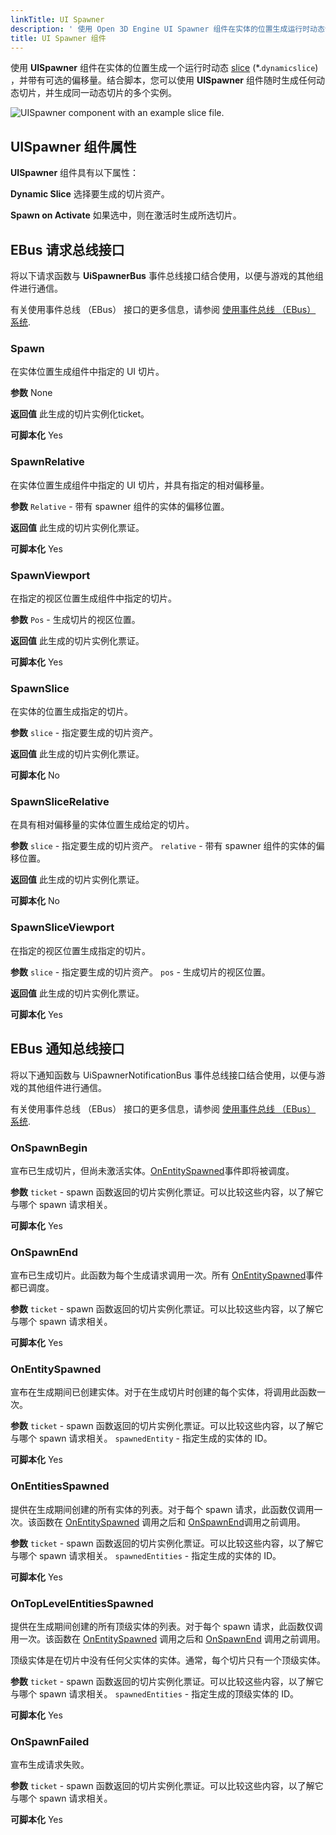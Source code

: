 ```yaml
---
linkTitle: UI Spawner
description: ' 使用 Open 3D Engine UI Spawner 组件在实体的位置生成运行时动态切片，并带有可选的偏移量。 '
title: UI Spawner 组件
---
```


使用 **UISpawner** 组件在实体的位置生成一个运行时动态 [slice](/docs/user-guide/interactivity/user-interface/slices) \(\*.`dynamicslice`\) ，并带有可选的偏移量。结合脚本，您可以使用 **UISpawner** 组件随时生成任何动态切片，并生成同一动态切片的多个实例。

![UISpawner component with an example slice file.](/images/user-guide/interactivity/user-interface/components/ui-editor-components-uispawner.png)

## UISpawner 组件属性

**UISpawner** 组件具有以下属性：

****Dynamic Slice****
选择要生成的切片资产。

****Spawn on Activate****
如果选中，则在激活时生成所选切片。

## EBus 请求总线接口

将以下请求函数与 **UiSpawnerBus** 事件总线接口结合使用，以便与游戏的其他组件进行通信。

有关使用事件总线 （EBus） 接口的更多信息，请参阅 [使用事件总线 （EBus） 系统](/docs/user-guide/programming/messaging/ebus/).

### Spawn 

在实体位置生成组件中指定的 UI 切片。

**参数**
None

**返回值**
此生成的切片实例化ticket。

**可脚本化**
Yes

### SpawnRelative 

在实体位置生成组件中指定的 UI 切片，并具有指定的相对偏移量。

**参数**
`Relative` - 带有 spawner 组件的实体的偏移位置。

**返回值**
此生成的切片实例化票证。

**可脚本化**
Yes

### SpawnViewport 

在指定的视区位置生成组件中指定的切片。

**参数**
`Pos` - 生成切片的视区位置。

**返回值**
此生成的切片实例化票证。

**可脚本化**
Yes

### SpawnSlice 

在实体的位置生成指定的切片。

**参数**
`slice` - 指定要生成的切片资产。

**返回值**
此生成的切片实例化票证。

**可脚本化**
No

### SpawnSliceRelative 

在具有相对偏移量的实体位置生成给定的切片。

**参数**
`slice` - 指定要生成的切片资产。
`relative` - 带有 spawner 组件的实体的偏移位置。

**返回值**
此生成的切片实例化票证。

**可脚本化**
No

### SpawnSliceViewport 

在指定的视区位置生成指定的切片。

**参数**
`slice` - 指定要生成的切片资产。
`pos` - 生成切片的视区位置。

**返回值**
此生成的切片实例化票证。

**可脚本化**
Yes

## EBus 通知总线接口

将以下通知函数与 UiSpawnerNotificationBus 事件总线接口结合使用，以便与游戏的其他组件进行通信。

有关使用事件总线 （EBus） 接口的更多信息，请参阅 [使用事件总线 （EBus） 系统](/docs/user-guide/programming/messaging/ebus/).

### OnSpawnBegin 

宣布已生成切片，但尚未激活实体。[OnEntitySpawned](#onentityspawned)事件即将被调度。

**参数**
`ticket` - spawn 函数返回的切片实例化票证。可以比较这些内容，以了解它与哪个 spawn 请求相关。

**可脚本化**
Yes

### OnSpawnEnd 

宣布已生成切片。此函数为每个生成请求调用一次。所有 [OnEntitySpawned](#onentityspawned)事件都已调度。

**参数**
`ticket` - spawn 函数返回的切片实例化票证。可以比较这些内容，以了解它与哪个 spawn 请求相关。

**可脚本化**
Yes

### OnEntitySpawned 

宣布在生成期间已创建实体。对于在生成切片时创建的每个实体，将调用此函数一次。

**参数**
`ticket` - spawn 函数返回的切片实例化票证。可以比较这些内容，以了解它与哪个 spawn 请求相关。
`spawnedEntity` - 指定生成的实体的 ID。

**可脚本化**
Yes

### OnEntitiesSpawned 

提供在生成期间创建的所有实体的列表。对于每个 spawn 请求，此函数仅调用一次。该函数在 [OnEntitySpawned](#onentityspawned) 调用之后和 [OnSpawnEnd](#onspawnend)调用之前调用。

**参数**
`ticket` - spawn 函数返回的切片实例化票证。可以比较这些内容，以了解它与哪个 spawn 请求相关。
`spawnedEntities` - 指定生成的实体的 ID。

**可脚本化**
Yes

### OnTopLevelEntitiesSpawned 

提供在生成期间创建的所有顶级实体的列表。对于每个 spawn 请求，此函数仅调用一次。该函数在 [OnEntitySpawned](#onentityspawned) 调用之后和 [OnSpawnEnd](#onspawnend) 调用之前调用。

顶级实体是在切片中没有任何父实体的实体。通常，每个切片只有一个顶级实体。

**参数**
`ticket` - spawn 函数返回的切片实例化票证。可以比较这些内容，以了解它与哪个 spawn 请求相关。
`spawnedEntities` - 指定生成的顶级实体的 ID。

**可脚本化**
Yes

### OnSpawnFailed 

宣布生成请求失败。

**参数**
`ticket` - spawn 函数返回的切片实例化票证。可以比较这些内容，以了解它与哪个 spawn 请求相关。

**可脚本化**
Yes
